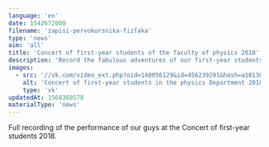 ```yaml
---
language: 'en'
date: 1542672000
filename: 'zapisi-pervokursnika-fizfaka'
type: 'news'
aim: 'all'
title: 'Сoncert of first-year students of the faculty of physics 2018'
description: 'Record the fabulous adventures of our first-year students...'
images:
  - src: '//vk.com/video_ext.php?oid=140056129&id=456239291&hash=a101384fda72da43&hd=2'
    alt: 'Concert of first-year students in the physics Department 2018'
    type: 'vk'
updatedAt: 1568360578
materialType: 'news'
---
```

Full recording of the performance of our guys at the Concert of first-year students 2018.
